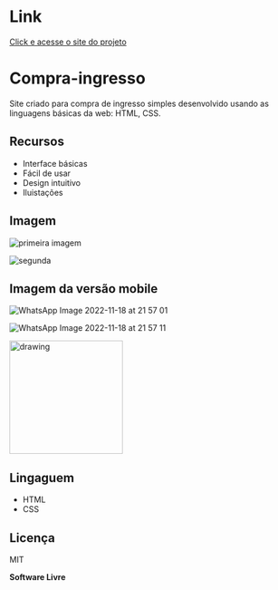  # Link 

 [Click e acesse o site do projeto](https://compra-de-ingresso.netlify.app/)


# Compra-ingresso

Site criado para compra de ingresso simples desenvolvido usando as linguagens básicas da web: HTML, CSS.

## Recursos

- Interface básicas
- Fácil de usar
- Design intuitivo
- Iluistações

## Imagem

  ![primeira imagem](https://user-images.githubusercontent.com/103123262/202815740-413a51f9-1c66-4d2f-8cdc-5c1a69099e7e.jpg)
  
  ![segunda](https://user-images.githubusercontent.com/103123262/202816263-034a906d-8814-47e3-b355-ea1ee3756caf.jpg)

  ## Imagem da versão mobile

  ![WhatsApp Image 2022-11-18 at 21 57 01](https://user-images.githubusercontent.com/103123262/202828987-1709f618-177e-4ddb-8f61-cd627c1b7130.jpeg)

  ![WhatsApp Image 2022-11-18 at 21 57 11](https://user-images.githubusercontent.com/103123262/202829023-aa73c82e-ca5f-4fa0-90b8-cb8cf7ae3e01.jpeg)

  <img src="primeira-imagem-sitemobile" alt="drawing" width="200"/>
    
 ## Lingaguem
 
 - HTML
 - CSS

## Licença

MIT

**Software Livre**

